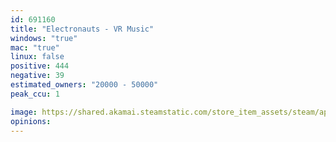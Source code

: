 ```yaml
---
id: 691160
title: "Electronauts - VR Music"
windows: "true"
mac: "true"
linux: false
positive: 444
negative: 39
estimated_owners: "20000 - 50000"
peak_ccu: 1

image: https://shared.akamai.steamstatic.com/store_item_assets/steam/apps/691160/header.jpg?t=1702497669
opinions:
---
```

